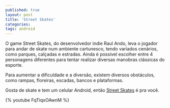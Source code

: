 ```yaml
---
published: true
layout: post
title: 'Street Skates'
categories: 
tags: android
---
```

O game Street Skates, do desenvolvedor indie Raul Ando, leva o jogador para andar de skate num ambiente cartunesco, tendo variados cenários, como parques, calçadas e estradas. Ainda é possível escolher entre 4 personagens diferentes para tentar realizar diversas manobras clássicas do esporte.

Para aumentar a dificuldade e a diversão, existem diversos obstáculos, como rampas, floreiras, escadas, bancos e plataformas.

Gosta de skate e tem um celular Android, então <a href="https://play.google.com/store/apps/details?id=com.raulando.streetskaters">Street Skates</a>
 é pra você.

{% youtube FqTiqxOAwnM %}